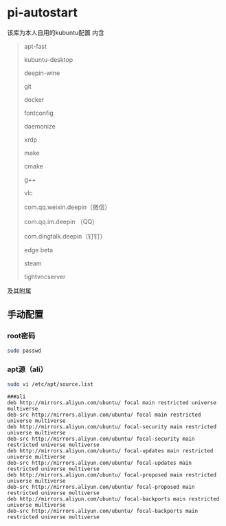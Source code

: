 # pi-autostart

该库为本人自用的kubuntu配置
内含
> apt-fast
> 
> kubuntu-desktop
> 
> deepin-wine
> 
> git
>  
> docker 
> 
> fontconfig 
> 
> daemonize 
> 
> xrdp 
> 
> make 
> 
> cmake 
> 
> g++ 
> 
> vlc 
> 
> com.qq.weixin.deepin（微信）
> 
> com.qq.im.deepin （QQ）
> 
> com.dingtalk.deepin（钉钉）
> 
> edge beta
>
> steam
> 
> tightvncserver

及其附属

## 手动配置
### root密码
```bash
sudo passwd
```

### apt源（ali）
```bash
sudo vi /etc/apt/source.list
```

```
###ali
deb http://mirrors.aliyun.com/ubuntu/ focal main restricted universe multiverse
deb-src http://mirrors.aliyun.com/ubuntu/ focal main restricted universe multiverse
deb http://mirrors.aliyun.com/ubuntu/ focal-security main restricted universe multiverse
deb-src http://mirrors.aliyun.com/ubuntu/ focal-security main restricted universe multiverse
deb http://mirrors.aliyun.com/ubuntu/ focal-updates main restricted universe multiverse
deb-src http://mirrors.aliyun.com/ubuntu/ focal-updates main restricted universe multiverse
deb http://mirrors.aliyun.com/ubuntu/ focal-proposed main restricted universe multiverse
deb-src http://mirrors.aliyun.com/ubuntu/ focal-proposed main restricted universe multiverse
deb http://mirrors.aliyun.com/ubuntu/ focal-backports main restricted universe multiverse
deb-src http://mirrors.aliyun.com/ubuntu/ focal-backports main restricted universe multiverse
```